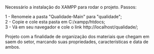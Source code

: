 Necessário a instalação do XAMPP para rodar o projeto.
Passos:

1 - Renomeie a pasta "Qualidade-Main" para "qualidade"; <br>
2 - Copie e cole esta pasta em C:/xampp/htdocs; <br>
3 - Vá em seu navegador e cole o link http://localhost/qualidade/; <br>

Projeto com a finalidade de organização dos materiais que chegam em saem do setor,
marcando suas propriedades, características e data de ambos. 


